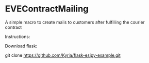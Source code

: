 # EVEContractMailing
A simple macro to create mails to customers after fulfilling the courier contract

Instructions:

Download flask: 

git clone https://github.com/Kyria/flask-esipy-example.git



